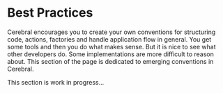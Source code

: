 # Best Practices

Cerebral encourages you to create your own conventions for structuring code, actions, factories and handle application flow in general. You get some tools and then you do what makes sense. But it is nice to see what other developers do. Some implementations are more difficult to reason about. This section of the page is dedicated to emerging conventions in Cerebral.

This section is work in progress...
